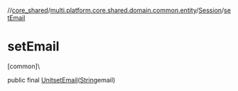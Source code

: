 //[core_shared](../../../index.md)/[multi.platform.core.shared.domain.common.entity](../index.md)/[Session](index.md)/[setEmail](set-email.md)

# setEmail

[common]\

public final [Unit](https://kotlinlang.org/api/latest/jvm/stdlib/kotlin/-unit/index.html)[setEmail](set-email.md)([String](https://docs.oracle.com/javase/8/docs/api/java/lang/String.html)email)
